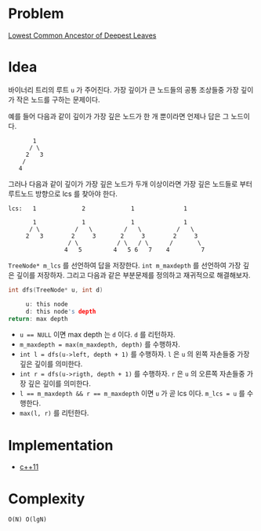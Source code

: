 # Problem

[Lowest Common Ancestor of Deepest Leaves](https://leetcode.com/problems/lowest-common-ancestor-of-deepest-leaves/)

# Idea

바이너리 트리의 루트 `u` 가 주어진다. 가장 깊이가 큰 노드들의 공통
조상들중 가장 깊이가 작은 노드를 구하는 문제이다.

예를 들어 다음과 같이 깊이가 가장 깊은 노드가 한 개 뿐이라면 언제나
답은 그 노드이다.

```
       1
      / \
     2   3
    /
   4 
```

그러나 다음과 같이 깊이가 가장 깊은 노드가 두개 이상이라면 
가장 깊은 노드들로 부터 루트노드 방향으로 lcs 를 찾아야 한다.

```
lcs:   1             2             1              1
  
       1             1             1              1
      / \          /   \         /   \          /   \
     2   3        2     3       2     3        2     3
                 / \           / \   / \      /       \
                4   5         4   5 6   7    4         7
```

`TreeNode* m_lcs` 를 선언하여 답을 저장한다.  `int m_maxdepth` 를
선언하여 가장 깊은 깊이를 저장하자.  그리고 다음과 같은 부분문제를
정의하고 재귀적으로 해결해보자.

```c
int dfs(TreeNode* u, int d)

     u: this node
     d: this node's depth
return: max depth
```

* `u == NULL` 이면 max depth 는 `d` 이다. `d` 를 리턴하자.
* `m_maxdepth = max(m_maxdepth, depth)` 를 수행하자.
* `int l = dfs(u->left, depth + 1)` 를 수행하자. `l` 은
  `u` 의 왼쪽 자손들중 가장 깊은 깊이를 의미한다.
* `int r = dfs(u->rigth, depth + 1)` 를 수행하자. `r` 은
  `u` 의 오른쪽 자손들중 가장 깊은 깊이를 의미한다.
* `l == m_maxdepth && r == m_maxdepth` 이면 `u` 가 곧 
  lcs 이다. `m_lcs = u` 를 수행한다.
* `max(l, r)` 를 리턴한다.

# Implementation

* [c++11](a.cpp)

# Complexity

```
O(N) O(lgN)
```
